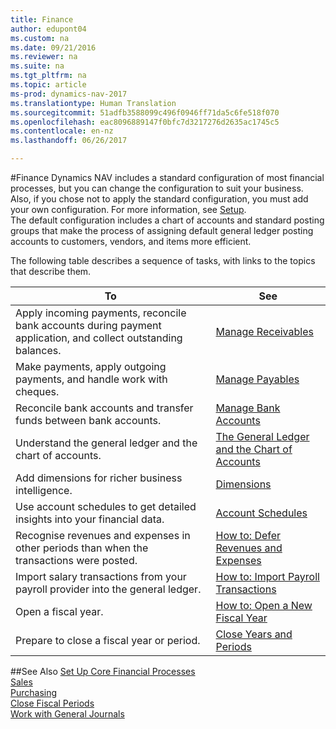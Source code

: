 ```yaml
---
title: Finance
author: edupont04
ms.custom: na
ms.date: 09/21/2016
ms.reviewer: na
ms.suite: na
ms.tgt_pltfrm: na
ms.topic: article
ms-prod: dynamics-nav-2017
ms.translationtype: Human Translation
ms.sourcegitcommit: 51adfb3588099c496f0946ff71da5c6fe518f070
ms.openlocfilehash: eac8096889147f0bfc7d3217276d2635ac1745c5
ms.contentlocale: en-nz
ms.lasthandoff: 06/26/2017

---
```


#<a name="finance"></a>Finance
Dynamics NAV includes a standard configuration of most financial processes, but you can change the configuration to suit your business.
Also, if you chose not to apply the standard configuration, you must add your own configuration. For more information, see [Setup](setup.md).  
The default configuration includes a chart of accounts and standard posting groups that make the process of assigning default general ledger posting accounts to customers, vendors, and items more efficient.  



The following table describes a sequence of tasks, with links to the topics that describe them.

| To                                                                  | See                      |
|---------------------------------------------------------------------|--------------------------|
|Apply incoming payments, reconcile bank accounts during payment application, and collect outstanding balances. |[Manage Receivables](receivables-manage-receivables.md)|
|Make payments, apply outgoing payments, and handle work with cheques.|[Manage Payables](payables-manage-payables.md)|
|Reconcile bank accounts and transfer funds between bank accounts.|[Manage Bank Accounts](bank-manage-bank-accounts.md)|
|Understand the general ledger and the chart of accounts.|[The General Ledger and the Chart of Accounts](finance-setup-general-ledger.md)|
|Add dimensions for richer business intelligence.|[Dimensions](finance-setup-dimensions.md)|
|Use account schedules to get detailed insights into your financial data.|[Account Schedules](finance-setup-account-schedule.md)|
|Recognise revenues and expenses in other periods than when the transactions were posted.|[How to: Defer Revenues and Expenses](finance-setup-how-defer-revenue-expenses.md)|
|Import salary transactions from your payroll provider into the general ledger.|[How to: Import Payroll Transactions](finance-setup-how-import-payroll-transactions.md)|
|Open a fiscal year.|[How to: Open a New Fiscal Year](finance-setup-how-open-new-fiscal-year.md)|  
|Prepare to close a fiscal year or period.|[Close Years and Periods](year-close-years-periods.md)|

##<a name="see-also"></a>See Also
[Set Up Core Financial Processes](finance-setup-setup-finance-setup.md)  
[Sales](sales-manage-sales.md)  
[Purchasing](purchasing-manage-purchasing.md)  
[Close Fiscal Periods](year-close-years-periods.md)  
[Work with General Journals](ui-work-general-journals.md)  

